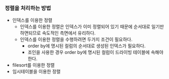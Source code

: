 ### 정렬을 처리하는 방법

- 인덱스를 이용한 정렬
  - 인덱스를 이용한 정렬은 인덱스가 이미 정렬되어 있기 때문에 순서대로 일기만 하면되므로 속도적인 측면에서 유리하다.
  - 인덱스를 이용한 정렬을 수행하려면 두가지 조건이 필요하다.
    - order by에 명시된 컬럼의 순서대로 생성된 인덱스가 필요하다.
    - 조인을 사용한 경우 order by에 명시된 컬럼이 드라이빙 테이블에 속해야한다.
- filesort를 이용한 정렬
- 임시테이블을 이용한 정렬